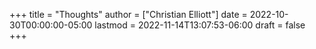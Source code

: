 +++
title = "Thoughts"
author = ["Christian Elliott"]
date = 2022-10-30T00:00:00-05:00
lastmod = 2022-11-14T13:07:53-06:00
draft = false
+++
